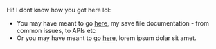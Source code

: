 Hi! I dont know how you got here lol:

* You may have meant to go [here](/save-docs/), my save file documentation - from common issues, to APIs etc
* Or you may have meant to go [here](/misc-docs/), lorem ipsum dolar sit amet.

